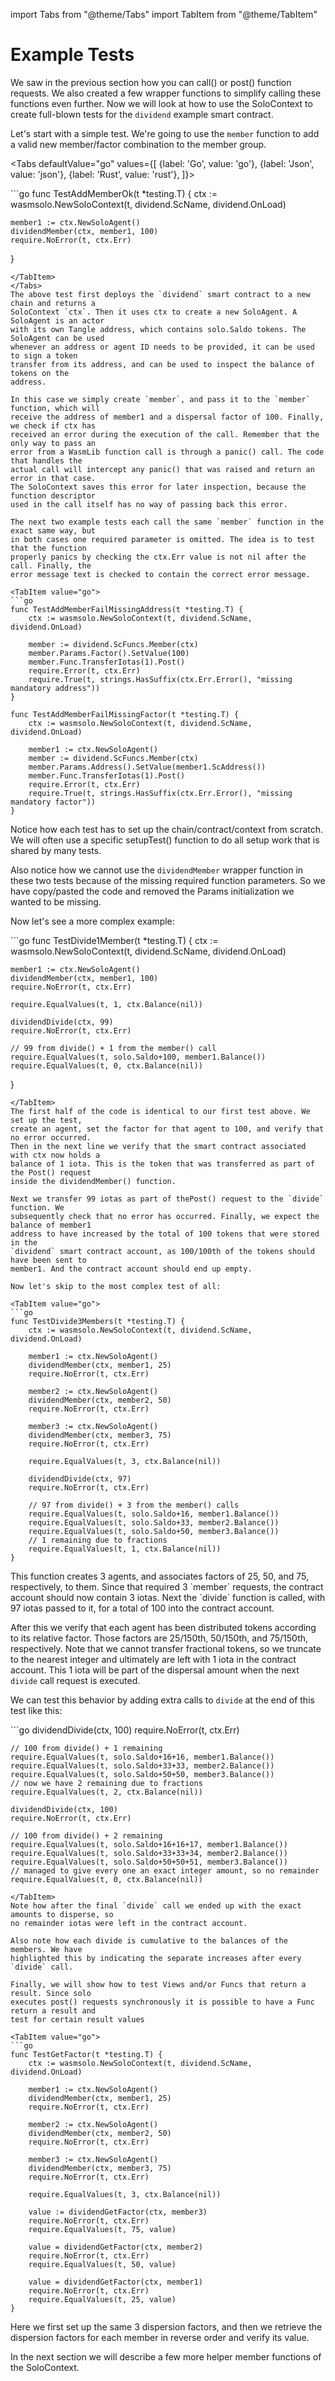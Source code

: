 import Tabs from "@theme/Tabs"
import TabItem from "@theme/TabItem"

# Example Tests

We saw in the previous section how you can call() or post() function requests. We also
created a few wrapper functions to simplify calling these functions even further. Now we
will look at how to use the SoloContext to create full-blown tests for the
`dividend` example smart contract.

Let's start with a simple test. We're going to use the `member` function to add a valid
new member/factor combination to the member group.

<Tabs defaultValue="go"
    values={[
        {label: 'Go', value: 'go'},
        {label: 'Json', value: 'json'},
        {label: 'Rust', value: 'rust'},
    ]}>

<TabItem value="go">
```go
func TestAddMemberOk(t *testing.T) {
    ctx := wasmsolo.NewSoloContext(t, dividend.ScName, dividend.OnLoad)
    
    member1 := ctx.NewSoloAgent()
    dividendMember(ctx, member1, 100)
    require.NoError(t, ctx.Err)
}
```
</TabItem>
</Tabs>
The above test first deploys the `dividend` smart contract to a new chain and returns a
SoloContext `ctx`. Then it uses ctx to create a new SoloAgent. A SoloAgent is an actor
with its own Tangle address, which contains solo.Saldo tokens. The SoloAgent can be used
whenever an address or agent ID needs to be provided, it can be used to sign a token
transfer from its address, and can be used to inspect the balance of tokens on the
address.

In this case we simply create `member`, and pass it to the `member` function, which will
receive the address of member1 and a dispersal factor of 100. Finally, we check if ctx has
received an error during the execution of the call. Remember that the only way to pass an
error from a WasmLib function call is through a panic() call. The code that handles the
actual call will intercept any panic() that was raised and return an error in that case.
The SoloContext saves this error for later inspection, because the function descriptor
used in the call itself has no way of passing back this error.

The next two example tests each call the same `member` function in the exact same way, but
in both cases one required parameter is omitted. The idea is to test that the function
properly panics by checking the ctx.Err value is not nil after the call. Finally, the
error message text is checked to contain the correct error message.

<TabItem value="go">
```go
func TestAddMemberFailMissingAddress(t *testing.T) {
    ctx := wasmsolo.NewSoloContext(t, dividend.ScName, dividend.OnLoad)
    
    member := dividend.ScFuncs.Member(ctx)
    member.Params.Factor().SetValue(100)
    member.Func.TransferIotas(1).Post()
    require.Error(t, ctx.Err)
    require.True(t, strings.HasSuffix(ctx.Err.Error(), "missing mandatory address"))
}

func TestAddMemberFailMissingFactor(t *testing.T) {
    ctx := wasmsolo.NewSoloContext(t, dividend.ScName, dividend.OnLoad)
    
    member1 := ctx.NewSoloAgent()
    member := dividend.ScFuncs.Member(ctx)
    member.Params.Address().SetValue(member1.ScAddress())
    member.Func.TransferIotas(1).Post()
    require.Error(t, ctx.Err)
    require.True(t, strings.HasSuffix(ctx.Err.Error(), "missing mandatory factor"))
}
```
</TabItem>
Notice how each test has to set up the chain/contract/context from scratch. We will often
use a specific setupTest() function to do all setup work that is shared by many tests.

Also notice how we cannot use the `dividendMember` wrapper function in these two tests
because of the missing required function parameters. So we have copy/pasted the code and
removed the Params initialization we wanted to be missing.

Now let's see a more complex example:

<TabItem value="go">
```go
func TestDivide1Member(t *testing.T) {
    ctx := wasmsolo.NewSoloContext(t, dividend.ScName, dividend.OnLoad)
    
    member1 := ctx.NewSoloAgent()
    dividendMember(ctx, member1, 100)
    require.NoError(t, ctx.Err)
    
    require.EqualValues(t, 1, ctx.Balance(nil))
    
    dividendDivide(ctx, 99)
    require.NoError(t, ctx.Err)
    
    // 99 from divide() + 1 from the member() call
    require.EqualValues(t, solo.Saldo+100, member1.Balance())
    require.EqualValues(t, 0, ctx.Balance(nil))
}
```
</TabItem>
The first half of the code is identical to our first test above. We set up the test,
create an agent, set the factor for that agent to 100, and verify that no error occurred.
Then in the next line we verify that the smart contract associated with ctx now holds a
balance of 1 iota. This is the token that was transferred as part of the Post() request
inside the dividendMember() function.

Next we transfer 99 iotas as part of thePost() request to the `divide` function. We
subsequently check that no error has occurred. Finally, we expect the balance of member1
address to have increased by the total of 100 tokens that were stored in the
`dividend` smart contract account, as 100/100th of the tokens should have been sent to
member1. And the contract account should end up empty.

Now let's skip to the most complex test of all:

<TabItem value="go">
```go
func TestDivide3Members(t *testing.T) {
    ctx := wasmsolo.NewSoloContext(t, dividend.ScName, dividend.OnLoad)
    
    member1 := ctx.NewSoloAgent()
    dividendMember(ctx, member1, 25)
    require.NoError(t, ctx.Err)
    
    member2 := ctx.NewSoloAgent()
    dividendMember(ctx, member2, 50)
    require.NoError(t, ctx.Err)
    
    member3 := ctx.NewSoloAgent()
    dividendMember(ctx, member3, 75)
    require.NoError(t, ctx.Err)
    
    require.EqualValues(t, 3, ctx.Balance(nil))
    
    dividendDivide(ctx, 97)
    require.NoError(t, ctx.Err)
    
    // 97 from divide() + 3 from the member() calls
    require.EqualValues(t, solo.Saldo+16, member1.Balance())
    require.EqualValues(t, solo.Saldo+33, member2.Balance())
    require.EqualValues(t, solo.Saldo+50, member3.Balance())
    // 1 remaining due to fractions
    require.EqualValues(t, 1, ctx.Balance(nil))
}
```
</TabItem>
This function creates 3 agents, and associates factors of 25, 50, and 75, respectively, to
them. Since that required 3 `member` requests, the contract account should now contain 3
iotas. Next the `divide` function is called, with 97 iotas passed to it, for a total of
100 into the contract account.

After this we verify that each agent has been distributed tokens according to its relative
factor. Those factors are 25/150th, 50/150th, and 75/150th, respectively. Note that we
cannot transfer fractional tokens, so we truncate to the nearest integer and ultimately
are left with 1 iota in the contract account. This 1 iota will be part of the dispersal
amount when the next `divide` call request is executed.

We can test this behavior by adding extra calls to `divide` at the end of this test like
this:

<TabItem value="go">
```go
    dividendDivide(ctx, 100)
    require.NoError(t, ctx.Err)
    
    // 100 from divide() + 1 remaining
    require.EqualValues(t, solo.Saldo+16+16, member1.Balance())
    require.EqualValues(t, solo.Saldo+33+33, member2.Balance())
    require.EqualValues(t, solo.Saldo+50+50, member3.Balance())
    // now we have 2 remaining due to fractions
    require.EqualValues(t, 2, ctx.Balance(nil))
    
    dividendDivide(ctx, 100)
    require.NoError(t, ctx.Err)
    
    // 100 from divide() + 2 remaining
    require.EqualValues(t, solo.Saldo+16+16+17, member1.Balance())
    require.EqualValues(t, solo.Saldo+33+33+34, member2.Balance())
    require.EqualValues(t, solo.Saldo+50+50+51, member3.Balance())
    // managed to give every one an exact integer amount, so no remainder
    require.EqualValues(t, 0, ctx.Balance(nil))
```
</TabItem>
Note how after the final `divide` call we ended up with the exact amounts to disperse, so
no remainder iotas were left in the contract account.

Also note how each divide is cumulative to the balances of the members. We have
highlighted this by indicating the separate increases after every `divide` call.

Finally, we will show how to test Views and/or Funcs that return a result. Since solo
executes post() requests synchronously it is possible to have a Func return a result and
test for certain result values

<TabItem value="go">
```go
func TestGetFactor(t *testing.T) {
    ctx := wasmsolo.NewSoloContext(t, dividend.ScName, dividend.OnLoad)
    
    member1 := ctx.NewSoloAgent()
    dividendMember(ctx, member1, 25)
    require.NoError(t, ctx.Err)
    
    member2 := ctx.NewSoloAgent()
    dividendMember(ctx, member2, 50)
    require.NoError(t, ctx.Err)
    
    member3 := ctx.NewSoloAgent()
    dividendMember(ctx, member3, 75)
    require.NoError(t, ctx.Err)
    
    require.EqualValues(t, 3, ctx.Balance(nil))
    
    value := dividendGetFactor(ctx, member3)
    require.NoError(t, ctx.Err)
    require.EqualValues(t, 75, value)
    
    value = dividendGetFactor(ctx, member2)
    require.NoError(t, ctx.Err)
    require.EqualValues(t, 50, value)
    
    value = dividendGetFactor(ctx, member1)
    require.NoError(t, ctx.Err)
    require.EqualValues(t, 25, value)
}
```
</TabItem>
Here we first set up the same 3 dispersion factors, and then we retrieve the dispersion
factors for each member in reverse order and verify its value.

In the next section we will describe a few more helper member functions of the
SoloContext.
